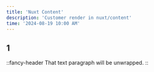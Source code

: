 ```yaml
---
title: 'Nuxt Content'
description: 'Customer render in nuxt/content'
time: '2024-08-19 10:00 AM'
---
```


## 1

::fancy-header
That text paragraph will be unwrapped.
::
